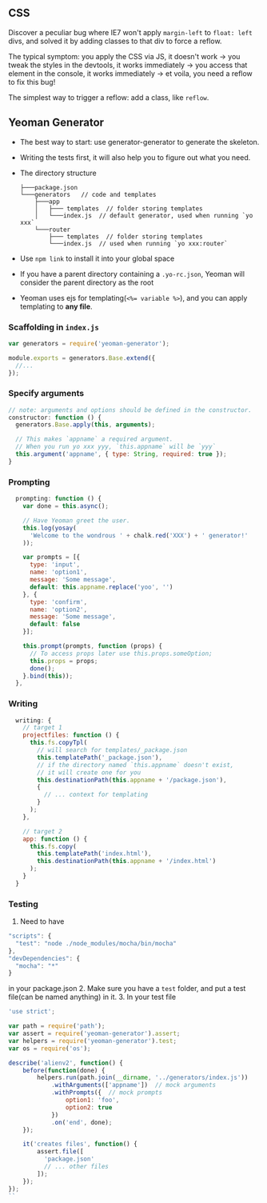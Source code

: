 ## CSS

Discover a peculiar bug where IE7 won't apply `margin-left` to `float: left` divs, and solved it by adding classes to that div to force a reflow.

The typical symptom: you apply the CSS via JS, it doesn't work -> you tweak the styles in the devtools, it works immediately -> you access that element in the console, it works immediately -> et voila, you need a reflow to fix this bug!

The simplest way to trigger a reflow: add a class, like `reflow`.

## Yeoman Generator

* The best way to start: use generator-generator to generate the skeleton.
* Writing the tests first, it will also help you to figure out what you need.
* The directory structure

    ```
    ├───package.json
    └───generators   // code and templates
        ├───app
        │   ├─── templates  // folder storing templates
        │   └───index.js  // default generator, used when running `yo xxx`
        └───router
            ├─── templates  // folder storing templates
            └───index.js  // used when running `yo xxx:router`
    ```
* Use `npm link` to install it into your global space
* If you have a parent directory containing a `.yo-rc.json`, Yeoman will consider the parent directory as the root
* Yeoman uses ejs for templating(`<%= variable %>`), and you can apply templating to **any file**.


### Scaffolding in `index.js`

```javascript
var generators = require('yeoman-generator');

module.exports = generators.Base.extend({
  //...
});
```

### Specify arguments

```javascript
// note: arguments and options should be defined in the constructor.
constructor: function () {
  generators.Base.apply(this, arguments);

  // This makes `appname` a required argument.
  // When you run yo xxx yyy, `this.appname` will be `yyy`
  this.argument('appname', { type: String, required: true });
}
```

### Prompting

```javascript
  prompting: function () {
    var done = this.async();

    // Have Yeoman greet the user.
    this.log(yosay(
      'Welcome to the wondrous ' + chalk.red('XXX') + ' generator!'
    ));

    var prompts = [{
      type: 'input',
      name: 'option1',
      message: 'Some message',
      default: this.appname.replace('yoo', '')
    }, {
      type: 'confirm',
      name: 'option2',
      message: 'Some message',
      default: false
    }];

    this.prompt(prompts, function (props) {
      // To access props later use this.props.someOption;
      this.props = props;
      done();
    }.bind(this));
  },
```

### Writing

```javascript
  writing: {
    // target 1
    projectfiles: function () {
      this.fs.copyTpl(
        // will search for templates/_package.json
        this.templatePath('_package.json'),
        // if the directory named `this.appname` doesn't exist,
        // it will create one for you
        this.destinationPath(this.appname + '/package.json'),
        {
          // ... context for templating
        }
      );
    },

    // target 2
    app: function () {
      this.fs.copy(
        this.templatePath('index.html'),
        this.destinationPath(this.appname + '/index.html')
      );
    }
  }
```

### Testing

1. Need to have

  ```javascript
  "scripts": {
    "test": "node ./node_modules/mocha/bin/mocha"
  },
  "devDependencies": {
    "mocha": "*"
  }
  ```
  in your package.json
2. Make sure you have a `test` folder, and put a test file(can be named anything) in it.
3. In your test file

  ```javascript
  'use strict';

  var path = require('path');
  var assert = require('yeoman-generator').assert;
  var helpers = require('yeoman-generator').test;
  var os = require('os');

  describe('alienv2', function() {
      before(function(done) {
          helpers.run(path.join(__dirname, '../generators/index.js'))
              .withArguments(['appname'])  // mock arguments
              .withPrompts({  // mock prompts
                  option1: 'foo',
                  option2: true
              })
              .on('end', done);
      });

      it('creates files', function() {
          assert.file([
            'package.json'
            // ... other files
          ]);
      });
  });
  ``
